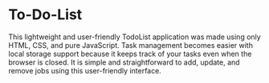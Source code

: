 # To-Do-List
This lightweight and user-friendly TodoList application was made using only HTML, CSS, and pure JavaScript. Task management becomes easier with local storage support because it keeps track of your tasks even when the browser is closed. It is simple and straightforward to add, update, and remove jobs using this user-friendly interface.
